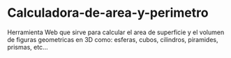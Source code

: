 # Calculadora-de-area-y-perimetro
Herramienta Web que sirve para calcular el area de superficie y el volumen de figuras geometricas en 3D como: esferas, cubos, cilindros, piramides, prismas, etc...
